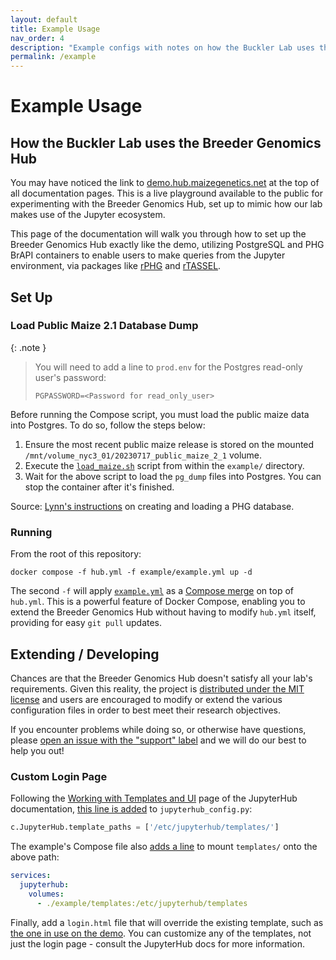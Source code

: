 ```yaml
---
layout: default
title: Example Usage
nav_order: 4
description: "Example configs with notes on how the Buckler Lab uses the Breeder Genomics Hub"
permalink: /example
---
```


# Example Usage
## How the Buckler Lab uses the Breeder Genomics Hub
You may have noticed the link to [demo.hub.maizegenetics.net](https://demo.hub.maizegenetics.net) at the top of all documentation pages. This is a live playground available to the public for experimenting with the Breeder Genomics Hub, set up to mimic how our lab makes use of the Jupyter ecosystem.

This page of the documentation will walk you through how to set up the Breeder Genomics Hub exactly like the demo, utilizing PostgreSQL and PHG BrAPI containers to enable users to make queries from the Jupyter environment, via packages like [rPHG](https://rphg.maizegenetics.net) and [rTASSEL](https://rtassel.maizegenetics.net).

## Set Up
### Load Public Maize 2.1 Database Dump

{: .note }
> You will need to add a line to `prod.env` for the Postgres read-only user's password:
>
> ```
> PGPASSWORD=<Password for read_only_user>
> ```

Before running the Compose script, you must load the public maize data into Postgres. To do so, follow the steps below:
1. Ensure the most recent public maize release is stored on the mounted `/mnt/volume_nyc3_01/20230717_public_maize_2_1` volume.
2. Execute the [`load_maize.sh`](https://github.com/maize-genetics/breeder-genomics-hub/blob/main/example/load_maize.sh) script from within the `example/` directory.
3. Wait for the above script to load the `pg_dump` files into Postgres. You can stop the container after it's finished.

Source: [Lynn's instructions](https://bucklerlab.slack.com/archives/CCJ65QR0U/p1690295272829479) on creating and loading a PHG database.

### Running
From the root of this repository:
```console
docker compose -f hub.yml -f example/example.yml up -d
```

The second `-f` will apply [`example.yml`](https://github.com/maize-genetics/breeder-genomics-hub/blob/main/example/example.yml) as a [Compose merge](https://docs.docker.com/compose/multiple-compose-files/merge/) on top of `hub.yml`. This is a powerful feature of Docker Compose, enabling you to extend the Breeder Genomics Hub without having to modify `hub.yml` itself, providing for easy `git pull` updates.

## Extending / Developing
Chances are that the Breeder Genomics Hub doesn't satisfy all your lab's requirements. Given this reality, the project is [distributed under the MIT license](https://github.com/maize-genetics/breeder-genomics-hub/blob/main/LICENSE) and users are encouraged to modify or extend the various configuration files in order to best meet their research objectives.

If you encounter problems while doing so, or otherwise have questions, please [open an issue with the "support" label](https://github.com/maize-genetics/breeder-genomics-hub/issues/new?labels=support) and we will do our best to help you out!

### Custom Login Page
Following the [Working with Templates and UI](https://jupyterhub.readthedocs.io/en/stable/howto/templates.html) page of the JupyterHub documentation, [this line is added](https://github.com/maize-genetics/breeder-genomics-hub/blob/main/example/example_config.py#L74) to `jupyterhub_config.py`:
```python
c.JupyterHub.template_paths = ['/etc/jupyterhub/templates/']
```

The example's Compose file also [adds a line](https://github.com/maize-genetics/breeder-genomics-hub/blob/main/example/example.yml#L11) to mount `templates/` onto the above path:
```yml
services:
  jupyterhub:
    volumes:
      - ./example/templates:/etc/jupyterhub/templates
```

Finally, add a `login.html` file that will override the existing template, such as [the one in use on the demo](https://github.com/maize-genetics/breeder-genomics-hub/blob/main/example/templates/login.html). You can customize any of the templates, not just the login page - consult the JupyterHub docs for more information.